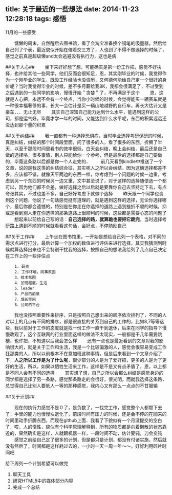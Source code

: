 title: 关于最近的一些想法
date: 2014-11-23 12:28:18
tags: 感悟
---

11月的一些感受

<!--more-->

　　慵懒的周末，自然醒后去图书馆，看了会淘宝准备换个钢笔的吸墨器，然后给自己列了个表，最近貌似开始在催着交三方了，人也到了不得不做选择的时候了，感觉之前真是超级懒and太会逃避没有执行力，这也是病

##关于人心##
　　坐下来好好想了想，可能确实是第一份工作把，感觉不好抉择，也许给其他一些同学，他们反而会很知足，恩，其实刚毕业的时候，我觉得作为一个刚毕业的学生，既没工作经验也没资历，又何德何能给自己定一个很好的身价呢？当时我觉得毕业的时候，差不多月薪给我8K，我都会很满足了，不过受到之后遇到的一些同学的影响，慢慢开始＂贪婪＂了，不再满足于这个
　　恩，这就是人心把，永远不会有一个终点，当你小时候的时候，会觉得能买一辆赛车就是一种很幸福奢侈的事，长大一会估计是买一辆山地越野的自行车，再长大估计又是豪车．．．无止无尽
　　其实自己深知自己能力达到什么水平，能遇到这样的公司，都是运气好，毕竟才学一年的时间，又能达到什么水平呢，东西的积累远远还没达到那个量的积累

##关于纠结##
　　我一直都有一种选择恐惧症，当时毕业选择考研保研的时候，真是纠结，纠结的那个时间段里面，问了很多的人，看了很多的东西，折腾了半天，以至于那段时间里看书的效率很低，白天会纠结，晚上会纠结．最后还是自己做的选择咯，很多事情，别人只能给你一个参考，但是最后的选择都是自己要做的，毕竟这条路以后都是你一个人走完的．
　　前几天看到kindle中推送了一个文章，说的是我这类的纠结综合征，其实呢人之所以会纠结，因为这俩选择都差不多，应该都不错，就像天平两边的东西一样，你考虑到一个问题的时候一边重，考虑到另一个东西的时候另一边又重，文中甚至说了，对于这样的选择随便选一个都可以，因为他们都不会差，做好选择之后以后就是要靠你自己去坚持走下去，有点夸张其实，不过也差不多，自己好好考虑下就做个选择
　　昨天跟一个同学也谈到这个问题，他说了一句话感觉挺有道理的，就是遇到这样的选择，无论你选择哪个，最后你都会遗憾的，特别是在你走在你选择的道路上遇到挫折不顺的时候，抑或是看到别人走在你选择的那条道路上很顺利的时候，这些都是需要心态的问题了
　　想起来以前给自己写的话：**自己选择的路，就算跪也要把它跪完**，当时选择考研路上遇到不顺的时候就看看这句话，会好点，不停勉励自己

##关于工作##
　　上午坐在图书馆里，一开始是想给自己列一个表格，对不同的需求点进行打分，最后计算一个加权的数值进行评估来进行选择，其实我猜测到时候就算选择出来也不会特别干扰我的选择，按照自己的想法我给列了几点自己决定在工作上的一些评估点
        
        1. 薪资
        2. 工作环境，同事氛围
        3．技术氛围
        4．加班程度，生活
        5．leader
        6．产品的前景
        7．成长空间
        8．公司的平台
        
　　我也没按照重要性来排序，只是按照自己想出来的顺序依次排列了，不同的人对以上的几点有不同的排序，都是很直接的关系到自己的工作的，比如8,7等等这些，我以前对于工作的态度就是找一份工作一直干到退休，后来在同学的指导下慢慢改观了，这个互联网的行业里面这样的做法不太现实，一般都是干几年需要跳槽，也许把，不知道以后我会怎么样
　　还有一点也是最近看到的文章对我的影响很大的，就是关于工作和生活，我是一个比较偏激的人，感觉会很容易变成工作狂那类的人，所以以前根本不在意加班这种事情，但是后来看到一个文章介绍了下，**人之所以工作是为了什么呢**，很少部分的人是为了爱好把，更多的人是为了更好的生活，所以，如果以牺牲生活来工作，这样是不是又有点矛盾了，恩，以上都是不同人会有不同的选择
　　其实想了想，自己之所以会那么纠结是感觉身边的同学都是选择了另一条路，感觉那条路走的会很好，很光明，而就我选择这条路，总觉得自己比别人要低人一等的那种感觉，我内心又有那么一点点的不甘服输

##关于计划##

　　现在的执行力感觉不是０了，是负数了，一找完工作，感觉整个人都颓下去了，手里的能力也慢慢块退化了，前段时间有压力的时候，还是会不停的在回来的时间里动手折腾东西，而现在github上面．我看了下貌似有一个月没提交的空白了，哎，人的惰性，貌似有个科学原理解释到，所有的物质都是向着懒散的状态靠近的，果然确实是这样，人就跟机器一样，一段时间不动，估计要钝，刀会变钝
　　感觉之前给自己定了很多的计划，但是都只是计划，都没有付诸实施，然后就没有然后了，时间都是这样耗过去的，一小时一天一周一年～～，好好利用碎片时间吧


给下周列一个计划希望可以做完

1. 聊天工具
2. 研究HTML5中的媒体部分内容
3. 完成一个总结